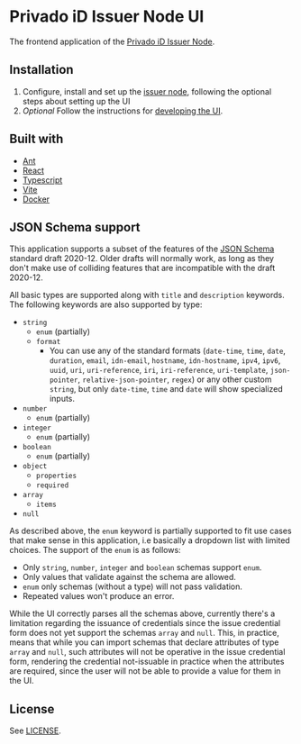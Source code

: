 # Privado iD Issuer Node UI

The frontend application of the [Privado iD Issuer Node](../README.md).

## Installation

1. Configure, install and set up the [issuer node](../README.md#installation), following the optional steps about setting up the UI
2. _Optional_ Follow the instructions for [developing the UI](../README.md#development-ui).

## Built with

- [Ant](https://ant.design)
- [React](https://reactjs.org)
- [Typescript](https://www.typescriptlang.org)
- [Vite](https://vitejs.dev)
- [Docker](https://docs.docker.com/get-started/)

## JSON Schema support

This application supports a subset of the features of the [JSON Schema](https://json-schema.org/) standard draft 2020-12. Older drafts will normally work, as long as they don't make use of colliding features that are incompatible with the draft 2020-12.

All basic types are supported along with `title` and `description` keywords. The following keywords are also supported by type:

- `string`
  - `enum` (partially)
  - `format`
    - You can use any of the standard formats (`date-time`, `time`, `date`, `duration`, `email`, `idn-email`, `hostname`, `idn-hostname`, `ipv4`, `ipv6`, `uuid`, `uri`, `uri-reference`, `iri`, `iri-reference`, `uri-template`, `json-pointer`, `relative-json-pointer`, `regex`) or any other custom `string`, but only `date-time`, `time` and `date` will show specialized inputs.
- `number`
  - `enum` (partially)
- `integer`
  - `enum` (partially)
- `boolean`
  - `enum` (partially)
- `object`
  - `properties`
  - `required`
- `array`
  - `items`
- `null`

As described above, the `enum` keyword is partially supported to fit use cases that make sense in this application, i.e basically a dropdown list with limited choices. The support of the `enum` is as follows:

- Only `string`, `number`, `integer` and `boolean` schemas support `enum`.
- Only values that validate against the schema are allowed.
- `enum` only schemas (without a type) will not pass validation.
- Repeated values won't produce an error.

While the UI correctly parses all the schemas above, currently there's a limitation regarding the issuance of credentials since the issue credential form does not yet support the schemas `array` and `null`. This, in practice, means that while you can import schemas that declare attributes of type `array` and `null`, such attributes will not be operative in the issue credential form, rendering the credential not-issuable in practice when the attributes are required, since the user will not be able to provide a value for them in the UI.

## License

See [LICENSE](../LICENSE.md).
